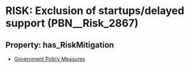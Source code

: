 # RISK: __Exclusion of startups/delayed support__ (PBN__Risk_2867)

## Property: has_RiskMitigation

* [Government Policy Measures](PBN__Mitigation_1029)

